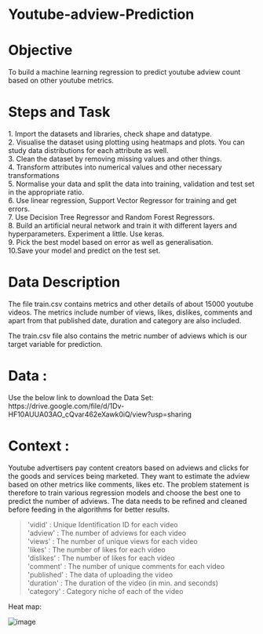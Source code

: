# Youtube-adview-Prediction
<h1>Objective</h1>
To build a machine learning regression to predict youtube adview count based
on other youtube metrics.
<h1>Steps and Task</h1>
1. Import the datasets and libraries, check shape and datatype.<br>
2. Visualise the dataset using plotting using heatmaps and plots. You
can study data distributions for each attribute as well.<br>
3. Clean the dataset by removing missing values and other things.<br>
4. Transform attributes into numerical values and other
necessary transformations<br>
5. Normalise your data and split the data into training, validation and test
set in the appropriate ratio.<br>
6. Use linear regression, Support Vector Regressor for training and get
errors.<br>
7. Use Decision Tree Regressor and Random Forest Regressors.<br>
8. Build an artificial neural network and train it with different layers
and hyperparameters. Experiment a little. Use keras.<br>
9. Pick the best model based on error as well as
generalisation.<br>
10.Save your model and predict on the test set.<br>
<h1>Data Description </h1>
The file train.csv contains metrics and other details of about 15000 youtube
videos. The metrics include number of views, likes, dislikes, comments and
apart from that published date, duration and category are also included.

The train.csv file also contains the metric number of adviews which is our
target variable for prediction.

<h1> Data :</h1>
Use the below link to download the Data Set:
https://drive.google.com/file/d/1Dv-HF10AUUA03AO_cQvar462eXawk0iQ/view?usp=sharing

<h1>Context :</h1>
Youtube advertisers pay content creators based on adviews and clicks for the
goods and services being marketed. They want to estimate the adview based
on other metrics like comments, likes etc. The problem statement is therefore
to train various regression models and choose the best one to predict the
number of adviews. The data needs to be refined and cleaned before feeding
in the algorithms for better results.

> 'vidid' : Unique Identification ID for each video
> <br>
>'adview' : The number of adviews for each video
> <br>
> 'views' : The number of unique views for each video
> <br>
>'likes' : The number of likes for each video
> <br>
> 'dislikes' : The number of likes for each video
> <br>
> 'comment' : The number of unique comments for each video
> <br>
> 'published' : The data of uploading the video
> <br>
> 'duration' : The duration of the video (in min. and seconds)
> <br>
> 'category' : Category niche of each of the video
> <br>

Heat map:

![image](https://user-images.githubusercontent.com/70971734/153599250-bec54f9c-f0ab-4435-9beb-6f7e79b56b08.png)

